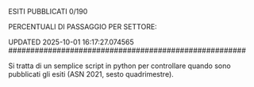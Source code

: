 ESITI PUBBLICATI 0/190 

PERCENTUALI DI PASSAGGIO PER SETTORE:

UPDATED 2025-10-01 16:17:27.074565
###################################################### 

Si tratta di un semplice script in python per controllare quando sono pubblicati gli esiti (ASN 2021, sesto quadrimestre).

